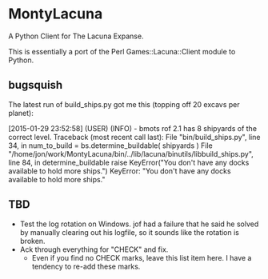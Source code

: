 MontyLacuna
===========

A Python Client for The Lacuna Expanse.


This is essentially a port of the Perl Games::Lacuna::Client module to Python.  

## bugsquish
The latest run of build_ships.py got me this (topping off 20 excavs per 
planet):

[2015-01-29 23:52:58] (USER) (INFO) - bmots rof 2.1 has 8 shipyards of the correct level.
Traceback (most recent call last):
  File "bin/build_ships.py", line 34, in <module>
    num_to_build = bs.determine_buildable( shipyards )
  File "/home/jon/work/MontyLacuna/bin/../lib/lacuna/binutils/libbuild_ships.py", line 84, in determine_buildable
    raise KeyError("You don't have any docks available to hold more ships.")
KeyError: "You don't have any docks available to hold more ships."

## TBD
- Test the log rotation on Windows.  jof had a failure that he said he solved by manually 
  clearing out his logfile, so it sounds like the rotation is broken.
- Ack through everything for "CHECK" and fix.
  - Even if you find no CHECK marks, leave this list item here.  I have a tendency to 
    re-add these marks.

